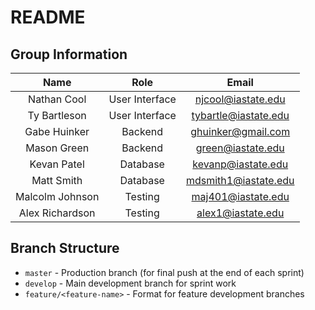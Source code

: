 # README

## Group Information

| Name            | Role           | Email                |
| :-------------: | :------------: | :------------------: |
| Nathan Cool     | User Interface | njcool@iastate.edu   |
| Ty Bartleson    | User Interface | tybartle@iastate.edu |
| Gabe Huinker    | Backend        | ghuinker@gmail.com   |
| Mason Green     | Backend        | green@iastate.edu    |
| Kevan Patel     | Database       | kevanp@iastate.edu   |
| Matt Smith      | Database       | mdsmith1@iastate.edu |
| Malcolm Johnson | Testing        | maj401@iastate.edu   |
| Alex Richardson | Testing        | alex1@iastate.edu    |

## Branch Structure

- ```master``` - Production branch (for final push at the end of each sprint)
- ```develop``` - Main development branch for sprint work
- ```feature/<feature-name>``` - Format for feature development branches
